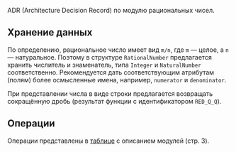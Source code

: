 ADR (Architecture Decision Record) по модулю рациональных чисел.

## Хранение данных

По определению, рациональное число имеет вид `m/n`, где `m` — целое, а `n` —
натуральное. Поэтому в структуре `RationalNumber` предлагается хранить
числитель и знаменатель, типа `Integer` и `NaturalNumber` соответственно.
Рекомендуется дать соответствующим атрибутам (полям) более осмысленные имена,
например, `numerator` и `denominator`.

При представлении числа в виде строки предлагается возвращать сокращённую дробь
(результат функции с идентификатором `RED_Q_Q`).

## Операции

Операции представлены в
[таблице](https://docs.google.com/document/d/1Dv_6AIhxg_3ezu6VMcEnMpyfRzgym9l8PmE4ULGfjgM)
с описанием модулей (стр. 3).
